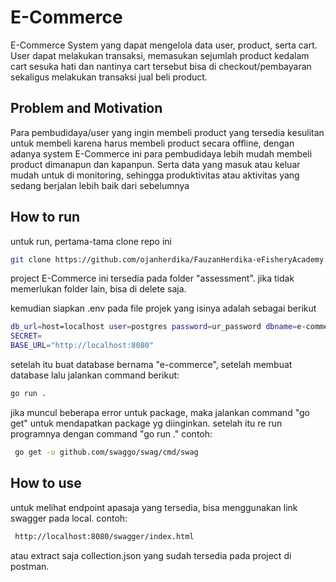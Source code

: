 # E-Commerce

E-Commerce System yang dapat mengelola data user, product, serta cart. User dapat melakukan transaksi, memasukan sejumlah product kedalam cart sesuka hati dan nantinya cart tersebut bisa di checkout/pembayaran sekaligus melakukan transaksi jual beli product.


## Problem and Motivation

Para pembudidaya/user yang ingin membeli product yang tersedia kesulitan untuk membeli karena harus membeli product secara offline, dengan adanya system E-Commerce ini para pembudidaya lebih mudah membeli product dimanapun dan kapanpun. Serta data yang masuk atau keluar mudah untuk di monitoring, sehingga produktivitas atau aktivitas yang sedang berjalan lebih baik dari sebelumnya

## How to run
untuk run, pertama-tama clone repo ini
```bash
git clone https://github.com/ojanherdika/FauzanHerdika-eFisheryAcademy.git
```
project E-Commerce ini tersedia pada folder "assessment". jika tidak memerlukan folder lain, bisa di delete saja.

kemudian siapkan .env pada file projek yang isinya adalah sebagai berikut
```bash
db_url=host=localhost user=postgres password=ur_password dbname=e-commerce port=5432 sslmode=disable TimeZone=Asia/Jakarta
SECRET=
BASE_URL="http://localhost:8080"
```
setelah itu buat database bernama "e-commerce", setelah membuat database lalu jalankan command berikut:
```bash
go run .
```
jika muncul beberapa error untuk package, maka jalankan command "go get" untuk mendapatkan package yg diinginkan. setelah itu re run programnya dengan command "go run ." contoh:
```bash
 go get -u github.com/swaggo/swag/cmd/swag
```
## How to use
untuk melihat endpoint apasaja yang tersedia, bisa menggunakan link swagger pada local. contoh:
```bash
 http://localhost:8080/swagger/index.html
```
atau extract saja collection.json yang sudah tersedia pada project di postman.
